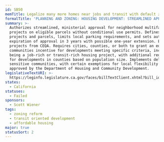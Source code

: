 ```yaml
---
id: SB50
memTitle: Legalize many more homes near jobs and transit with default zoning
formalTitle: 'PLANNING AND ZONING: HOUSING DEVELOPMENT: STREAMLINED APPROVAL: INCENTIVES'
summary: >-
  Authorizes streamlined, ministerial approval for neighborhood multifamily
  projects on eligible parcels without conditional use permits. Defines eligible
  projects and parcels, limits local parking requirements, and sets automatic
  expiration of approval in 3 years with possible one-year extension. Exempts
  projects from CEQA. Requires cities, counties, or both to grant an equitable
  communities incentive for developments meeting specific criteria, including
  being a job-rich or transit-rich housing project, with additional requirements
  for developments in counties based on population size. Implements delays for
  sensitive communities, with certain exemptions for local flexibility plans
  approved by the Department of Housing and Community Development.
legislativeTextURI: >-
  https://leginfo.legislature.ca.gov/faces/billTextClient.xhtml?bill_id=201920200SB50
states:
  - California
statuses:
  - Failed
sponsors:
  - Scott Wiener
tags:
  - zoning reform
  - transit oriented development
  - affordable housing
major: true
statusSort: 2
---
```

